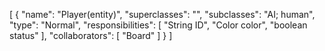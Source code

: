 [
  {
    "name": "Player(entity)",
    "superclasses": "",
    "subclasses": "AI; human",
    "type": "Normal",
    "responsibilities": [
      "String ID",
      "Color color",
      "boolean status"
    ],
    "collaborators": [
      "Board"
    ]
  }
]